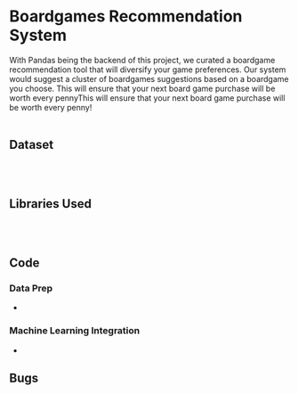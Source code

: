 # Boardgames Recommendation System   
With Pandas being the backend of this project, we curated a boardgame recommendation tool that will diversify your game preferences. Our system would suggest a cluster of boardgames suggestions based on a boardgame you choose. This will ensure that your next board game purchase will be worth every pennyThis will ensure that your next board game purchase will be worth every penny!
 <br><br/>
## Dataset


<br><br/>
## Libraries Used 

<br><br/>

## Code
### Data Prep 
* 

### Machine Learning Integration 
* 

## Bugs 


